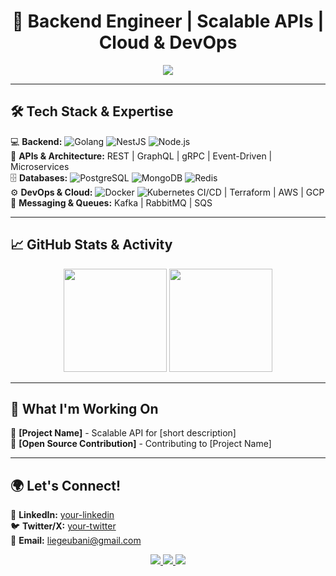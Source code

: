 <h1 align="center">🚀 Backend Engineer | Scalable APIs | Cloud & DevOps</h1>

<p align="center">
  <img src="https://readme-typing-svg.demolab.com?font=JetBrains+Mono&size=18&duration=4000&color=F7B42C&center=true&vCenter=true&width=500&lines=Building+high-performance+backend+systems;Golang+%7C+NestJS+%7C+Microservices;Docker+%7C+Kubernetes+%7C+SQL+%7C+NoSQL" />
</p>

---

## 🛠 Tech Stack & Expertise  
💻 **Backend:** ![Golang](https://img.shields.io/badge/Golang-00ADD8?style=flat&logo=go&logoColor=white) ![NestJS](https://img.shields.io/badge/NestJS-E0234E?style=flat&logo=nestjs&logoColor=white) ![Node.js](https://img.shields.io/badge/Node.js-339933?style=flat&logo=node.js&logoColor=white)  
📡 **APIs & Architecture:** REST | GraphQL | gRPC | Event-Driven | Microservices  
🗄 **Databases:** ![PostgreSQL](https://img.shields.io/badge/PostgreSQL-4169E1?style=flat&logo=postgresql&logoColor=white) ![MongoDB](https://img.shields.io/badge/MongoDB-47A248?style=flat&logo=mongodb&logoColor=white) ![Redis](https://img.shields.io/badge/Redis-DC382D?style=flat&logo=redis&logoColor=white)  
⚙️ **DevOps & Cloud:** ![Docker](https://img.shields.io/badge/Docker-2496ED?style=flat&logo=docker&logoColor=white) ![Kubernetes](https://img.shields.io/badge/Kubernetes-326CE5?style=flat&logo=kubernetes&logoColor=white) CI/CD | Terraform | AWS | GCP  
🔌 **Messaging & Queues:** Kafka | RabbitMQ | SQS  

---

## 📈 GitHub Stats & Activity  

<p align="center">
  <img src="https://github-readme-stats.vercel.app/api?username=heyubani&show_icons=true&theme=tokyonight" height="165">
  <img src="https://github-readme-streak-stats.herokuapp.com/?user=heyubani&theme=tokyonight" height="165">
</p>

---

## 🚀 What I'm Working On  
🔹 **[Project Name]** - Scalable API for [short description]  
🔹 **[Open Source Contribution]** - Contributing to [Project Name]  

---

## 🌍 Let's Connect!  

💼 **LinkedIn:** [your-linkedin](https://www.linkedin.com/in/miracle-nwaubani/)  
🐦 **Twitter/X:** [your-twitter](https://twitter.com/yourhandle)  
📧 **Email:** liegeubani@gmail.com 

<p align="center">
  <a href="https://github.com/yourusername">
    <img src="https://img.shields.io/badge/GitHub-100000?style=for-the-badge&logo=github&logoColor=white">
  </a>
  <a href="https://www.linkedin.com/in/miracle-nwaubani">
    <img src="https://img.shields.io/badge/LinkedIn-0A66C2?style=for-the-badge&logo=linkedin&logoColor=white">
  </a>
  <a href="mailto:liegeubani@gmail.com">
    <img src="https://img.shields.io/badge/Email-D14836?style=for-the-badge&logo=gmail&logoColor=white">
  </a>
</p>
